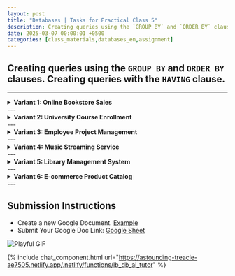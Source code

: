 ```yaml
---
layout: post
title: "Databases | Tasks for Practical Class 5"
description: Creating queries using the `GROUP BY` and `ORDER BY` clauses. Creating queries with the `HAVING` clause.
date: 2025-03-07 00:00:01 +0500
categories: [class_materials,databases_en,assignment]
---
```


## Creating queries using the `GROUP BY` and `ORDER BY` clauses. Creating queries with the `HAVING` clause.

---
<details markdown="1">
<summary><strong>Variant 1: Online Bookstore Sales</strong></summary>

**Schema:**

```sql
CREATE TABLE orders (
    order_id INTEGER PRIMARY KEY,
    customer_id INTEGER,
    order_date DATE,
    book_title VARCHAR(255),
    genre VARCHAR(255),
    quantity INTEGER,
    price_per_unit NUMERIC(10, 2)
);

INSERT INTO orders (order_id, customer_id, order_date, book_title, genre, quantity, price_per_unit) VALUES
(1, 101, '2024-01-15', 'The Mystery of the Lost Key', 'Mystery', 2, 15.99),
(2, 102, '2024-01-20', 'Space Odyssey 2045', 'Science Fiction', 1, 24.99),
(3, 101, '2024-02-05', 'Cooking with Passion', 'Cookbook', 3, 12.50),
(4, 103, '2024-02-10', 'The Mystery of the Lost Key', 'Mystery', 1, 15.99),
(5, 102, '2024-02-15', 'Learn Python in 30 Days', 'Programming', 2, 19.99),
(6, 104, '2024-02-20', 'Space Odyssey 2045', 'Science Fiction', 1, 24.99),
(7, 101, '2024-03-01', 'The History of Rome', 'History', 1, 9.99),
(8, 103, '2024-03-05', 'Cooking with Passion', 'Cookbook', 2, 12.50),
(9, 105, '2024-03-10', 'Quantum Physics for Beginners', 'Science', 1, 29.99),
(10, 104, '2024-03-12', 'Business Strategy Masterclass', 'Business', 1, 39.99);
```

**Tasks:**

1.  List all the unique genres in the `orders` table, ordered alphabetically.
2.  List all book titles that have the word "the" (case-insensitive) in them, ordered by title.
3.  List the genres from the `orders` table which have titles containing the word "of", ordered alphabetically.
4.  List all book titles, ordered by book title DESC.
5.  Find genres containing letter 'e', considering only books with `price_per_unit` higher than 16.00. Order result by genre.
6. List all distinct book titles, ordered by the length of the title (shortest to longest).
7. List all genres that *end* with the letter "e", ordered alphabetically.
8. Show all book titles that contain the letter "a" *and* the letter "s", ordered by title.
9.  List genres where the book titles contain digits, ordered alphabetically.
10. List book titles that start with 'The' and contain 'Mystery', ordered by `price_per_unit` DESC.
</details>
---
<details markdown="1">
<summary><strong>Variant 2: University Course Enrollment</strong></summary>

**Schema:**

```sql
CREATE TABLE courses (
    course_id INTEGER PRIMARY KEY,
    course_name VARCHAR(255),
    department VARCHAR(255),
    credits INTEGER,
    grade CHAR(1)
);
INSERT INTO courses (course_id, course_name, department, credits, grade) VALUES
(101, 'Introduction to Programming', 'Computer Science', 3, 'A'),
(102, 'Calculus I', 'Mathematics', 4, 'B'),
(103, 'World History', 'History', 3, 'A'),
(104, 'Linear Algebra', 'Mathematics', 3, 'C'),
(105, 'Data Structures and Algorithms', 'Computer Science', 4, 'A'),
(106, 'Probability and Statistics', 'Statistics', 3, 'B'),
(107, 'Introduction to Programming', 'Computer Science', 3, 'B');

```

**Tasks:**

1.  List all the unique departments in the `courses` table, ordered alphabetically.
2.  List the course names that contain the word "and", ordered by course name.
3.  List the departments that offer courses with names containing "Pro", ordered alphabetically.
4.  List the course names with a grade of 'A', ordering by name DESC.
5.  Find course names that end with 's', considering only courses with credits equal to 3. Order result alphabetically.
6.  List all distinct department names, ordered by the length of the department name (longest to shortest).
7.  List departments that *start* with the letter "C", ordered alphabetically.
8.  Show course names containing the letter 'i' at least twice, ordered by course name.
9.  List departments where course names include word 'to', ordered alphabetically.
10. Find course names starting with 'I' and having grade 'B', order by `credits`.
</details>
---
<details markdown="1">
<summary><strong>Variant 3: Employee Project Management</strong></summary>

**Schema:**

```sql
CREATE TABLE projects (
    project_id INTEGER PRIMARY KEY,
    project_name VARCHAR(255),
    department VARCHAR(255),
    start_date DATE,
    end_date DATE,
    budget NUMERIC(12, 2)
);
INSERT INTO projects (project_id, project_name, department, start_date, end_date, budget) VALUES
(101, 'Website Redesign', 'IT', '2024-01-15', '2024-03-15', 50000.00),
(102, 'New Marketing Campaign', 'Marketing', '2024-02-01', '2024-04-30', 75000.00),
(103, 'Database Migration', 'IT', '2024-03-01', '2024-05-31', 100000.00),
(104, 'Financial Reporting System', 'Finance', '2024-01-01', '2024-06-30', 120000.00),
(105, 'New Database Design', 'IT', '2024-04-01', '2024-06-01', 90000.00);

```

**Tasks:**

1.  List all unique departments in the `projects` table, ordered in descending alphabetical order.
2.  List the project names that start with "New", ordered by project name.
3.  List departments that have projects with names containing "Data".
4.  List project names, ordering by project name.
5.  List the project names that have a budget greater than 60000, and that end with 'n', ordering the result alphabetically.
6.  List all distinct department names, ordered by the length of the department name (shortest to longest).
7.  List project names that contain the word "New" *or* the word "System", ordered by project name.
8.  Show departments having projects which names contain letter 'b' and letter 'e', ordered alphabetically.
9. List departments where project names contain space, ordered alphabetically.
10. List project names where start date is later than '2024-02-01' and name contains 'Data', ordering by `budget` DESC.
</details>
---
<details markdown="1">
<summary><strong>Variant 4: Music Streaming Service</strong></summary>

**Schema:**

```sql
CREATE TABLE songs (
    song_id INTEGER PRIMARY KEY,
    song_name VARCHAR(255),
    artist_name VARCHAR(255),
    genre VARCHAR(255),
    album_name VARCHAR(255),
    duration_seconds INTEGER
);

INSERT INTO songs (song_id, song_name, artist_name, genre, album_name, duration_seconds) VALUES
(1, 'Come Together', 'The Beatles', 'Rock', 'Abbey Road', 259),
(2, 'Something', 'The Beatles', 'Rock', 'Abbey Road', 182),
(3, 'So What', 'Miles Davis', 'Jazz', 'Kind of Blue', 556),
(4, 'Blue in Green', 'Miles Davis', 'Jazz', 'Kind of Blue', 337),
(5, 'Stairway to Heaven', 'Led Zeppelin', 'Rock', 'Led Zeppelin IV', 482),
(6, 'Black Dog', 'Led Zeppelin', 'Rock', 'Led Zeppelin IV', 296),
(7, 'Blank Space', 'Taylor Swift', 'Pop', '1989', 231),
(8, 'Shake It Off', 'Taylor Swift', 'Pop', '1989', 219),
(9, 'Alright', 'Kendrick Lamar', 'Hip Hop', 'To Pimp a Butterfly', 219),
(10, 'King Kunta', 'Kendrick Lamar', 'Hip Hop', 'To Pimp a Butterfly', 234);
```

**Tasks:**

1.  List all the unique genres from the `songs` table, ordered alphabetically.
2.  List all album names, ordered by album name in descending order.
3.  List the genres of songs with names containing "Blue".
4. List song names that have artist name 'The Beatles', ordering by song name DESC.
5. Find the album names containing the word "of", ordered alphabetically.
6.  List all distinct artist names, ordered by the length of the artist name (shortest to longest).
7.  List genres that contain the letter "o" *and* the letter "p", ordered alphabetically.
8.  Show song names which contain character 'k' at least twice, ordered by the song name.
9. List artist names where song name contains 'So', ordered alphabetically.
10. List song names which have `duration_seconds` greater than 250 and contain word 'Black', order by `duration_seconds`.
</details>
---
<details markdown="1">
<summary><strong>Variant 5: Library Management System</strong></summary>

**Schema:**
```sql
CREATE TABLE books (
    book_id INTEGER PRIMARY KEY,
    title VARCHAR(255),
    author VARCHAR(255),
    genre VARCHAR(255),
    publication_year INTEGER,
  	loaned BOOLEAN
);
INSERT INTO books (book_id, title, author, genre, publication_year, loaned) VALUES
(1, 'The Lord of the Rings', 'J.R.R. Tolkien', 'Fantasy', 1954, TRUE),
(2, 'Pride and Prejudice', 'Jane Austen', 'Romance', 1813, TRUE),
(3, '1984', 'George Orwell', 'Dystopian', 1949, TRUE),
(4, 'To Kill a Mockingbird', 'Harper Lee', 'Fiction', 1960, FALSE),
(5, 'The Catcher in the Rye', 'J.D. Salinger', 'Fiction', 1951, TRUE);

```
**Tasks:**

1.  List unique genres from the `books` table in descending alphabetical order.
2.  List the book titles published before 1950, ordered by publication year.
3.  List the genres of books with titles containing the word "the", ordered alphabetically.
4. List author names, ordering by author name.
5. List all books titles that are currently loaned (`loaned` is TRUE), and title ends with 'e', ordering by title.
6. List all distinct author names, ordered by the length of the author name (longest to shortest).
7.  List genres that start with the letter "F" *or* the letter "R", ordered alphabetically.
8.  Show book titles that contain the letter "a" *and* are currently loaned, ordered by title.
9. List genres of books, which titles contain 'and', ordered by genre.
10. List titles of books published after 1950 and with author name starting with 'J', order by publication year.
</details>
---
<details markdown="1">
<summary><strong>Variant 6: E-commerce Product Catalog</strong></summary>

**Schema:**
```sql
CREATE TABLE products (
    product_id INTEGER PRIMARY KEY,
    product_name VARCHAR(255),
    category_name VARCHAR(255),
    price NUMERIC(10, 2),
    stock_quantity INTEGER
);
INSERT INTO products (product_id, product_name, category_name, price, stock_quantity) VALUES
(1, 'Laptop', 'Electronics', 1200.00, 50),
(2, 'T-Shirt', 'Clothing', 25.00, 200),
(3, 'The Hitchhiker''s Guide to the Galaxy', 'Books', 15.00, 100),
(4, 'Coffee Maker', 'Home & Kitchen', 75.00, 75),
(5, 'Smartphone', 'Electronics', 800.00, 100),
(6, 'Jeans', 'Clothing', 50.00, 150),
(7, 'A Brief History of Time', 'Books', 20.00, 80),
(8, 'Blender', 'Home & Kitchen', 100.00, 60);

```

**Tasks:**

1.  List all unique category names from the `products` table in descending alphabetical order.
2.  List product names that have a price greater than $50, ordering by product name.
3.  List the category names that have products with names containing "of".
4. List product names from category 'Electronics', ordering by product name DESC.
5.  Find product names that have price less than 1000 and containing the word 'the', ordered by name.
6. List all distinct category names, ordered by the length of the category name (shortest to longest).
7. List category names containing 'c' and 'n' ordered alphabetically.
8. List all product names that *start* with the letter 'B', ordered by product name.
9. List category names where product names contain character 'p' at least twice, ordered by category name.
10. Find product names with `stock_quantity` higher than 80 and containing 'er', ordered by `price`.
</details>
---

## Submission Instructions

* Create a new Google Document. [Example](https://docs.google.com/document/d/1x0i2BwFBZ-AIa5BcEu7_kT7SJFcAD23Biayi2Lp2jwU/edit?usp=sharing)
* Submit Your Google Doc <span class="easter-egg" onclick="showEasterEgg()">Link:</span> [Google Sheet](https://docs.google.com/spreadsheets/d/1b_uRoazccosfrclo7MZwov7CHCyeCWkzgVFolov3kCo/edit?usp=sharing)

<div id="easterEggGif">
    <img src="https://media.giphy.com/media/v1.Y2lkPTc5MGI3NjExc3Y4NDl6Z2ZsdXdqZ3U2YzVrdnIwYmVrOTFzanIwcnhxMnNkbXFsbCZlcD12MV9naWZzX3NlYXJjaCZjdD1n/Ju7l5y9osyymQ/giphy.gif" alt="Playful GIF">
</div>

{% include chat_component.html url="https://astounding-treacle-ae7505.netlify.app/.netlify/functions/lb_db_ai_tutor" %}

<script>
    let isVisible = false;
    function showEasterEgg() {
        const eggDiv = document.getElementById('easterEggGif');
        if (!isVisible) {
            eggDiv.style.display = 'block';
            isVisible = true;
        }
    }
</script>